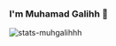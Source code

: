 ### I'm Muhamad Galihh 🐺
<img alt="stats-muhgalihhh" src="https://github-readme-stats.vercel.app/api?username=muhgalihhh&show_icons=true">
